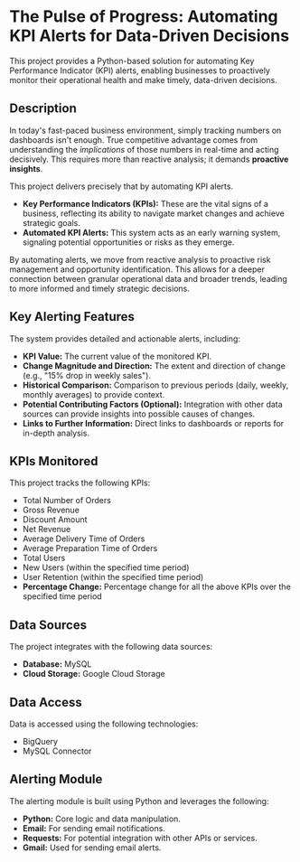 # The Pulse of Progress: Automating KPI Alerts for Data-Driven Decisions

This project provides a Python-based solution for automating Key Performance Indicator (KPI) alerts, enabling businesses to proactively monitor their operational health and make timely, data-driven decisions.

## Description

In today's fast-paced business environment, simply tracking numbers on dashboards isn't enough. True competitive advantage comes from understanding the *implications* of those numbers in real-time and acting decisively. This requires more than reactive analysis; it demands **proactive insights**.

This project delivers precisely that by automating KPI alerts.

* **Key Performance Indicators (KPIs):** These are the vital signs of a business, reflecting its ability to navigate market changes and achieve strategic goals.
* **Automated KPI Alerts:** This system acts as an early warning system, signaling potential opportunities or risks as they emerge.

By automating alerts, we move from reactive analysis to proactive risk management and opportunity identification. This allows for a deeper connection between granular operational data and broader trends, leading to more informed and timely strategic decisions.

## Key Alerting Features

The system provides detailed and actionable alerts, including:

* **KPI Value:** The current value of the monitored KPI.
* **Change Magnitude and Direction:** The extent and direction of change (e.g., "15% drop in weekly sales").
* **Historical Comparison:** Comparison to previous periods (daily, weekly, monthly averages) to provide context.
* **Potential Contributing Factors (Optional):** Integration with other data sources can provide insights into possible causes of changes.
* **Links to Further Information:** Direct links to dashboards or reports for in-depth analysis.

## KPIs Monitored

This project tracks the following KPIs:

* Total Number of Orders
* Gross Revenue
* Discount Amount
* Net Revenue
* Average Delivery Time of Orders
* Average Preparation Time of Orders
* Total Users
* New Users (within the specified time period)
* User Retention (within the specified time period)
* **Percentage Change:** Percentage change for all the above KPIs over the specified time period

## Data Sources

The project integrates with the following data sources:

* **Database:** MySQL
* **Cloud Storage:** Google Cloud Storage

## Data Access

Data is accessed using the following technologies:

* BigQuery
* MySQL Connector

## Alerting Module

The alerting module is built using Python and leverages the following:

* **Python:** Core logic and data manipulation.
* **Email:** For sending email notifications.
* **Requests:** For potential integration with other APIs or services.
* **Gmail:** Used for sending email alerts.


